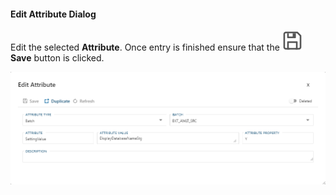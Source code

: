 #### Edit Attribute Dialog  

Edit the selected **Attribute**.  Once entry is finished ensure that the <img class="icon-inline" src="images/svg-icons/save.svg" /> **Save** button is clicked.

<img
    src="images/bimlflex-app-dialog-edit-attribute.png"
    class="border-image"
    title="Edit Attribute Dialog Box"
/>
